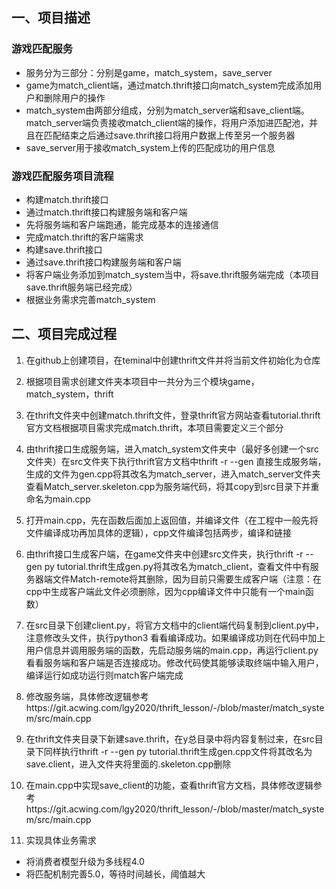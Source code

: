 ## 一、项目描述

### 游戏匹配服务
[](https://git.acwing.com/ycr2022/thrift/-/raw/master/game.jpg)

- 服务分为三部分：分别是game，match_system，save_server
- game为match_client端，通过match.thrift接口向match_system完成添加用户和删除用户的操作
- match_system由两部分组成，分别为match_server端和save_client端。match_server端负责接收match_client端的操作，将用户添加进匹配池，并且在匹配结束之后通过save.thrift接口将用户数据上传至另一个服务器
- save_server用于接收match_system上传的匹配成功的用户信息

### 游戏匹配服务项目流程

- 构建match.thrift接口
- 通过match.thrift接口构建服务端和客户端
- 先将服务端和客户端跑通，能完成基本的连接通信
- 完成match.thrift的客户端需求
- 构建save.thrift接口
- 通过save.thrift接口构建服务端和客户端
- 将客户端业务添加到match_system当中，将save.thrift服务端完成（本项目save.thrift服务端已经完成）
- 根据业务需求完善match_system


## 二、项目完成过程

1. 在github上创建项目，在teminal中创建thrift文件并将当前文件初始化为仓库
2. 根据项目需求创建文件夹本项目中一共分为三个模块game，match_system，thrift 
3. 在thrift文件夹中创建match.thrift文件，登录thrift官方网站查看tutorial.thrift官方文档根据项目需求完成match.thrift，本项目需要定义三个部分

4. 由thrift接口生成服务端，进入match_system文件夹中（最好多创建一个src文件夹）在src文件夹下执行thrift官方文档中thrift -r --gen <language> <Thrift filename>直接生成服务端，生成的文件为gen.cpp将其改名为match_server，进入match_server文件夹查看Match_server.skeleton.cpp为服务端代码，将其copy到src目录下并重命名为main.cpp
5. 打开main.cpp，先在函数后面加上返回值，并编译文件（在工程中一般先将文件编译成功再加具体的逻辑），cpp文件编译包括两步，编译和链接
6. 由thrift接口生成客户端，在game文件夹中创建src文件夹，执行thrift -r --gen py tutorial.thrift生成gen.py将其改名为match_client，查看文件中有服务器端文件Match-remote将其删除，因为目前只需要生成客户端（注意：在cpp中生成客户端此文件必须删除，因为cpp编译文件中只能有一个main函数）
7. 在src目录下创建client.py，将官方文档中的client端代码复制到client.py中，注意修改头文件，执行python3 <filename>看看编译成功。如果编译成功则在代码中加上用户信息并调用服务端的函数，先启动服务端的main.cpp，再运行client.py看看服务端和客户端是否连接成功。修改代码使其能够读取终端中输入用户，编译运行如成功运行则match客户端完成
8. 修改服务端，具体修改逻辑参考https://git.acwing.com/lgy2020/thrift_lesson/-/blob/master/match_system/src/main.cpp 
9. 在thrift文件夹目录下新建save.thrift，在y总目录中将内容复制过来，在src目录下同样执行thrift -r --gen py tutorial.thrift生成gen.cpp文件将其改名为save.client，进入文件夹将里面的.skeleton.cpp删除
10. 在main.cpp中实现save_client的功能，查看thrift官方文档，具体修改逻辑参考https://git.acwing.com/lgy2020/thrift_lesson/-/blob/master/match_system/src/main.cpp
11. 实现具体业务需求

- 将消费者模型升级为多线程4.0
- 将匹配机制完善5.0，等待时间越长，阈值越大


